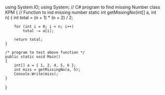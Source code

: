 using System.IO;
using System;
// C# program to find missing Number
class KPM {
    // Function to ind missing number
    static int getMissingNo(int[] a, int n)
    {
        int total = (n + 1) * (n + 2) / 2;
 
        for (int i = 0; i < n; i++)
            total -= a[i];
 
        return total;
    }
 
    /* program to test above function */
    public static void Main()
    {
        int[] a = { 1, 2, 4, 5, 6 };
        int miss = getMissingNo(a, 5);
        Console.Write(miss);
    }
}
 
